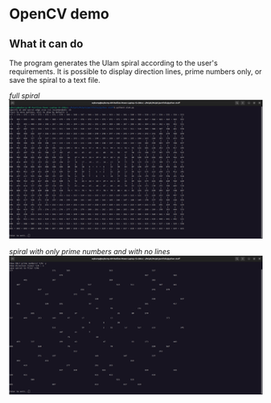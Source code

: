 # OpenCV demo

## What it can do
The program generates the Ulam spiral according to the user's requirements. It is possible to display direction lines, prime numbers only, or save the spiral to a text file.

_full spiral_
![Full spiral](./ulam1.png)

_spiral with only prime numbers and with no lines_
![Full spiral](./ulam2.png)

